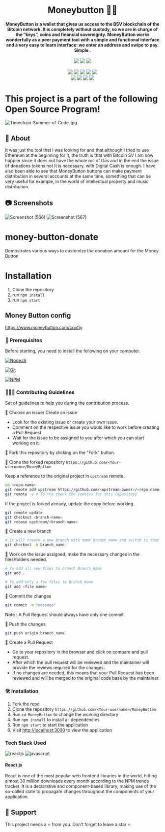 
<h1 align="center"> Moneybutton 🔼🔽 </h1>

<h4 align="center">MoneyButton is a wallet that gives us access to the BSV blockchain of the Bitcoin network. It is completely without custody, so we are in charge of the “keys”, coins and financial sovereignty. MoneyButton works wonderfully as a peer payment tool with a simple and functional interface and a very easy to learn interface: we enter an address and swipe to pay. Simple . </h4>

<div align="center">
      <img src="https://forthebadge.com/images/badges/built-with-love.svg" />
      <img src="https://forthebadge.com/images/badges/uses-brains.svg" />
      <img src="https://forthebadge.com/images/badges/powered-by-responsibility.svg" />
      <br> <br>
      <img src="https://img.shields.io/github/repo-size/DevFeed404/DevFeed-1.0?style=for-the-badge" />
      <img src="https://img.shields.io/github/issues/DevFeed404/DevFeed-1.0?style=for-the-badge" />
      <img src="https://img.shields.io/github/issues-raw/DevFeed404/DevFeed-1.0?style=for-the-badge" />
      <img src="https://img.shields.io/github/forks/DevFeed404/DevFeed-1.0?style=for-the-badge" />
      <img src="https://img.shields.io/github/issues-pr-closed/DevFeed404/DevFeed-1.0?style=for-the-badge" />
      <br>
      <img src="https://img.shields.io/github/stars/DevFeed404/DevFeed-1.0?style=for-the-badge" />
      <img src="https://img.shields.io/github/contributors/DevFeed404/DevFeed-1.0?style=for-the-badge" />
      <img src="https://img.shields.io/github/issues-pr-closed/DevFeed404/DevFeed-1.0?style=for-the-badge" />
      <img src="https://img.shields.io/github/last-commit/DevFeed404/DevFeed-1.0?style=for-the-badge" />
 </div>
 
 # This project is a part of the following Open Source Program!
 
![Timechain-Summer-of-Code-jpg](https://github.com/swarnavopramanik/MoneyButton/assets/105142693/2bd6090b-6e42-4891-a1e5-889427340a70)

## 🚀 About 

It was just the tool that I was looking for and that although I tried to use Ethereum at the beginning for it, the truth is that with Bitcoin SV I am now happier since it does not have the whole roll of Gas and in the end the issue of donations tokens not It is necessary, with Digital Cash is enough. I have also been able to see that MoneyButton buttons can make payment distribution in several accounts at the same time, something that can be very useful for example, in the world of intellectual property and music distribution.

## 📷 Screenshots 

![Screenshot (566)](https://github.com/swarnavopramanik/MoneyButton/assets/105142693/b62e301f-e03d-4be7-ba66-2ec576dabf5f)
![Screenshot (567)](https://github.com/swarnavopramanik/MoneyButton/assets/105142693/6b8ef8e6-ae8e-4bed-b487-eaecb994e33b)

# money-button-donate

Demostrates various ways to customize the donation amount for the Money Button

# Installation

1.  Clone the repository
2.  run `npm install`
3.  run `npm start`

## Money Button config

https://www.moneybutton.com/config


### 🧾 Prerequisites

Before starting, you need to install the following on your computer.

[![NodeJS](https://img.shields.io/badge/node.js-6DA55F?style=for-the-badge&logo=node.js&logoColor=white)](https://nodejs.org/en/download/)

[![Git](https://img.shields.io/badge/git-%23F05033.svg?style=for-the-badge&logo=git&logoColor=white)](https://git-scm.com/downloads)

[![NPM](https://img.shields.io/badge/NPM-%23000000.svg?style=for-the-badge&logo=npm&logoColor=white)](https://www.npmjs.com/)


### 👨🏻‍💻 Contributing Guidelines

Set of guidelines to help you during the contribution process.

🌟 Choose an issue/ Create an issue
- Look for the existing issue or create your own issue.
- Comment on the respective issue you would like to work before creating a Pull Request.
- Wait for the issue to be assigned to you after which you can start working on it.
  
🌟 Fork this repository by clicking on the "Fork" button.

🌟 Clone the forked repository `https://github.com/<Your-username>/MoneyButton`
 
Keep a reference to the original project in `upstream` remote.

```bash  
cd <repo-name>  
git remote add upstream https://github.com/<upstream-owner>/<repo-name>
git remote -v # To the check the remotes for this repository 
```
If the project is forked already, update the copy before working.

```bash
git remote update
git checkout <branch-name>
git rebase upstream/<branch-name>
```
🌟 Create a new branch
```bash
# It will create a new branch with name branch_name and switch to that branch 
git checkout -b branch_name
```
🌟 Work on the issue assigned, make the necessary changes in the files/folders needed.
```bash  
# To add all new files to branch Branch_Name  
git add .  

# To add only a few files to Branch_Name
git add <file name>
```
🌟 Commit the changes
```bash
git commit -m "message"  
```
Note : A Pull Request should always have only one commit. 

🌟 Push the changes
```bash  
git push origin branch_name
```
🌟 Create a Pull Request
- Go to your repository in the browser and click on compare and pull request.
- After which the pull request will be reviewed and the maintainer will provide the reviews required for the changes.
- If no changes are needed, this means that your Pull Request has been reviewed and will be merged to the original code base by the maintainer.

### 🛠️ Installation

1. Fork the repo
2. Clone the repository `https://github.com/<Your-username>/MoneyButton`
3. Run `cd MoneyButton` to change the working directory
4. Run `npm install` to install all dependencies
5. Run `npm start` to start the application
6. Visit [http://localhost:3000](http://localhost:3000) to view the application

### Tech Stack Used

![reactjs](https://img.shields.io/badge/react-61DAFB?style=for-the-badge&logo=react&logoColor=black)
![javascript](https://img.shields.io/badge/javascript-F7DF1E?style=for-the-badge&logo=javascript&logoColor=black)


#### React.js
React is one of the most popular web frontend libraries in the world, hitting almost 30 million downloads every month according to the NPM trends tracker. It is a declarative and component-based library, making use of the so-called state to propagate changes throughout the components of your application.


## 🙏 Support
This project needs a ⭐️ from you. Don't forget to leave a star ⭐️
